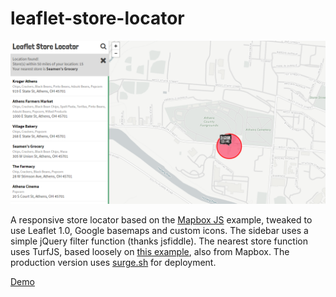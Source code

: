 # leaflet-store-locator

![](img.png)

A responsive store locator based on the [Mapbox JS](https://www.mapbox.com/help/building-a-store-locator/) example, tweaked to use Leaflet 1.0, Google basemaps and custom icons. The sidebar uses a simple jQuery filter function (thanks jsfiddle). The nearest store function uses TurfJS, based loosely on [this example](https://www.mapbox.com/blog/coffee-with-turf/), also from Mapbox. The production version uses [surge.sh](https://surge.sh) for deployment.

[Demo](https://getbounds.com/leaflet-store-locator/demo.html)
